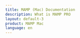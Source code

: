 ```yaml
---
title: MAMP (Mac) Documentation
description: What is MAMP PRO
layout: default-3
product: MAMP Mac
language: en
---
```

